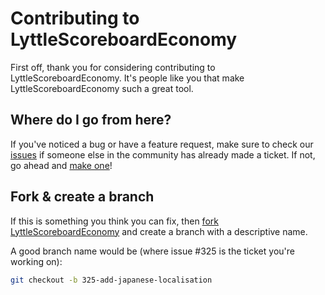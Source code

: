 # Contributing to LyttleScoreboardEconomy

First off, thank you for considering contributing to LyttleScoreboardEconomy. It's people like you that make LyttleScoreboardEconomy such a great tool.

## Where do I go from here?

If you've noticed a bug or have a feature request, make sure to check our [issues](https://github.com/Lyttle-Development/LyttleAFK/issues) if someone else in the community has already made a ticket. If not, go ahead and [make one](https://github.com/Lyttle-Development/LyttleAFK/issues/new)!

## Fork & create a branch

If this is something you think you can fix, then [fork LyttleScoreboardEconomy](https://help.github.com/articles/fork-a-repo) and create a branch with a descriptive name.

A good branch name would be (where issue #325 is the ticket you're working on):

```bash
git checkout -b 325-add-japanese-localisation